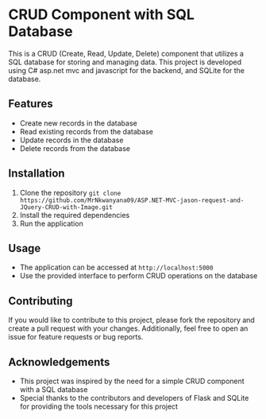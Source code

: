 # CRUD Component with SQL Database

This is a CRUD (Create, Read, Update, Delete) component that utilizes a SQL database for storing and managing data. This project is developed using C# asp.net mvc and javascript for the backend, and SQLite for the database.

## Features
- Create new records in the database
- Read existing records from the database
- Update records in the database
- Delete records from the database

## Installation
1. Clone the repository `git clone https://github.com/MrNkwanyana09/ASP.NET-MVC-jason-request-and-JQuery-CRUD-with-Image.git`
2. Install the required dependencies 
3. Run the application 

## Usage
- The application can be accessed at `http://localhost:5000`
- Use the provided interface to perform CRUD operations on the database

## Contributing
If you would like to contribute to this project, please fork the repository and create a pull request with your changes. Additionally, feel free to open an issue for feature requests or bug reports.

## Acknowledgements
- This project was inspired by the need for a simple CRUD component with a SQL database
- Special thanks to the contributors and developers of Flask and SQLite for providing the tools necessary for this project
